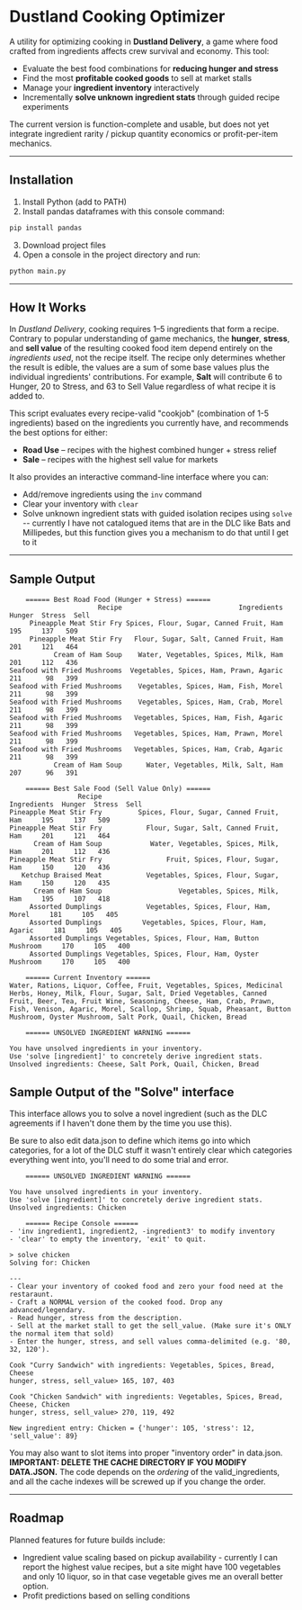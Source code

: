 # Dustland Cooking Optimizer

A utility for optimizing cooking in **Dustland Delivery**, a game where food crafted from ingredients affects crew survival and economy. This tool:

- Evaluate the best food combinations for **reducing hunger and stress**
- Find the most **profitable cooked goods** to sell at market stalls
- Manage your **ingredient inventory** interactively
- Incrementally **solve unknown ingredient stats** through guided recipe experiments

The current version is function-complete and usable, but does not yet integrate ingredient rarity / pickup quantity economics or profit-per-item mechanics.

---

## Installation

1. Install Python (add to PATH)
2. Install pandas dataframes with this console command:
```cmd
pip install pandas
```
3. Download project files
4. Open a console in the project directory and run:
```cmd
python main.py
```

---

## How It Works

In *Dustland Delivery*, cooking requires 1–5 ingredients that form a recipe. Contrary to popular understanding of game mechanics, the **hunger**, **stress**, and **sell value** of the resulting cooked food item depend entirely on the *ingredients used*, not the recipe itself. The recipe only determines whether the result is edible, the values are a sum of some base values plus the individual ingredients' contributions. For example, **Salt** will contribute 6 to Hunger, 20 to Stress, and 63 to Sell Value regardless of what recipe it is added to.

This script evaluates every recipe-valid "cookjob" (combination of 1-5 ingredients) based on the ingredients you currently have, and recommends the best options for either:

- **Road Use** – recipes with the highest combined hunger + stress relief
- **Sale** – recipes with the highest sell value for markets

It also provides an interactive command-line interface where you can:

- Add/remove ingredients using the `inv` command
- Clear your inventory with `clear`
- Solve unknown ingredient stats with guided isolation recipes using `solve` -- currently I have not catalogued items that are in the DLC like Bats and Millipedes, but this function gives you a mechanism to do that until I get to it

---

## Sample Output

```
    ====== Best Road Food (Hunger + Stress) ======
                      Recipe                             Ingredients  Hunger  Stress  Sell
     Pineapple Meat Stir Fry Spices, Flour, Sugar, Canned Fruit, Ham     195     137   509
     Pineapple Meat Stir Fry   Flour, Sugar, Salt, Canned Fruit, Ham     201     121   464
           Cream of Ham Soup    Water, Vegetables, Spices, Milk, Ham     201     112   436
Seafood with Fried Mushrooms  Vegetables, Spices, Ham, Prawn, Agaric     211      98   399
Seafood with Fried Mushrooms    Vegetables, Spices, Ham, Fish, Morel     211      98   399
Seafood with Fried Mushrooms    Vegetables, Spices, Ham, Crab, Morel     211      98   399
Seafood with Fried Mushrooms   Vegetables, Spices, Ham, Fish, Agaric     211      98   399
Seafood with Fried Mushrooms   Vegetables, Spices, Ham, Prawn, Morel     211      98   399
Seafood with Fried Mushrooms   Vegetables, Spices, Ham, Crab, Agaric     211      98   399
           Cream of Ham Soup      Water, Vegetables, Milk, Salt, Ham     207      96   391

    ====== Best Sale Food (Sell Value Only) ======
                 Recipe                                     Ingredients  Hunger  Stress  Sell
Pineapple Meat Stir Fry         Spices, Flour, Sugar, Canned Fruit, Ham     195     137   509
Pineapple Meat Stir Fry           Flour, Sugar, Salt, Canned Fruit, Ham     201     121   464
      Cream of Ham Soup            Water, Vegetables, Spices, Milk, Ham     201     112   436
Pineapple Meat Stir Fry                Fruit, Spices, Flour, Sugar, Ham     150     120   436
   Ketchup Braised Meat           Vegetables, Spices, Flour, Sugar, Ham     150     120   435
      Cream of Ham Soup                   Vegetables, Spices, Milk, Ham     195     107   418
     Assorted Dumplings           Vegetables, Spices, Flour, Ham, Morel     181     105   405
     Assorted Dumplings          Vegetables, Spices, Flour, Ham, Agaric     181     105   405
     Assorted Dumplings Vegetables, Spices, Flour, Ham, Button Mushroom     170     105   400
     Assorted Dumplings Vegetables, Spices, Flour, Ham, Oyster Mushroom     170     105   400

    ====== Current Inventory ======
Water, Rations, Liquor, Coffee, Fruit, Vegetables, Spices, Medicinal Herbs, Honey, Milk, Flour, Sugar, Salt, Dried Vegetables, Canned Fruit, Beer, Tea, Fruit Wine, Seasoning, Cheese, Ham, Crab, Prawn, Fish, Venison, Agaric, Morel, Scallop, Shrimp, Squab, Pheasant, Button Mushroom, Oyster Mushroom, Salt Pork, Quail, Chicken, Bread

    ====== UNSOLVED INGREDIENT WARNING ======

You have unsolved ingredients in your inventory.
Use 'solve [ingredient]' to concretely derive ingredient stats.
Unsolved ingredients: Cheese, Salt Pork, Quail, Chicken, Bread
```

## Sample Output of the "Solve" interface

This interface allows you to solve a novel ingredient (such as the DLC agreements if I haven't done them by the time you use this).


Be sure to also edit data.json to define which items go into which categories, for a lot of the DLC stuff it wasn't entirely clear which categories everything went into, you'll need to do some trial and error.

```
    ====== UNSOLVED INGREDIENT WARNING ======

You have unsolved ingredients in your inventory.
Use 'solve [ingredient]' to concretely derive ingredient stats.
Unsolved ingredients: Chicken

    ====== Recipe Console ======
- 'inv ingredient1, ingredient2, -ingredient3' to modify inventory
- 'clear' to empty the inventory, 'exit' to quit.

> solve chicken
Solving for: Chicken

---
- Clear your inventory of cooked food and zero your food need at the restaraunt.
- Craft a NORMAL version of the cooked food. Drop any advanced/legendary.
- Read hunger, stress from the description.
- Sell at the market stall to get the sell_value. (Make sure it's ONLY the normal item that sold)
- Enter the hunger, stress, and sell values comma-delimited (e.g. '80, 32, 120').

Cook "Curry Sandwich" with ingredients: Vegetables, Spices, Bread, Cheese
hunger, stress, sell_value> 165, 107, 403

Cook "Chicken Sandwich" with ingredients: Vegetables, Spices, Bread, Cheese, Chicken
hunger, stress, sell_value> 270, 119, 492

New ingredient entry: Chicken = {'hunger': 105, 'stress': 12, 'sell_value': 89}
```

You may also want to slot items into proper "inventory order" in data.json. **IMPORTANT: DELETE THE CACHE DIRECTORY IF YOU MODIFY DATA.JSON.** The code depends on the *ordering* of the valid_ingredients, and all the cache indexes will be screwed up if you change the order.



---

## Roadmap

Planned features for future builds include:

- Ingredient value scaling based on pickup availability - currently I can report the highest value recipes, but a site might have 100 vegetables and only 10 liquor, so in that case vegetable gives me an overall better option. 
- Profit predictions based on selling conditions